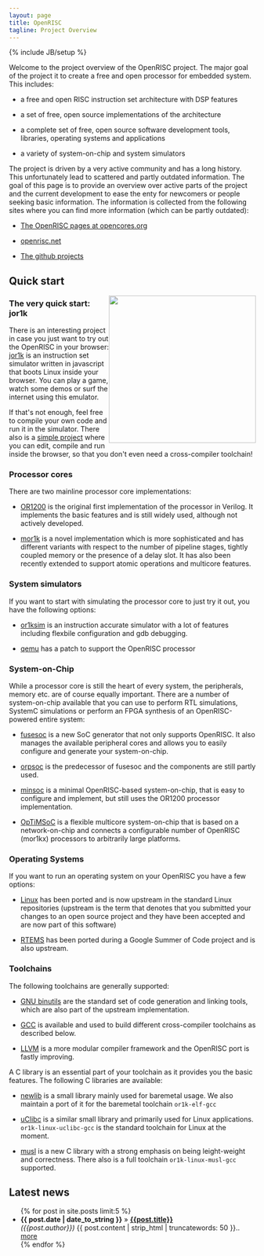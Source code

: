 ```yaml
---
layout: page
title: OpenRISC
tagline: Project Overview
---
```

{% include JB/setup %}

Welcome to the project overview of the OpenRISC project. The major
goal of the project it to create a free and open processor for
embedded system. This includes:

- a free and open RISC instruction set architecture with DSP features

- a set of free, open source implementations of the architecture

- a complete set of free, open source software development tools,
  libraries, operating systems and applications

- a variety of system-on-chip and system simulators

The project is driven by a very active community and has a long
history. This unfortunately lead to scattered and partly outdated
information. The goal of this page is to provide an overview over
active parts of the project and the current development to ease the
enty for newcomers or people seeking basic information. The
information is collected from the following sites where you can find
more information (which can be partly outdated):

- [The OpenRISC pages at opencores.org](http://opencores.org/or1k/Main_Page)

- [openrisc.net](http://www.openrisc.net)

- [The github projects](https://www.github.com/openrisc)

## Quick start

<div style="float: right">
    <img src="{{ BASE_PATH }}/assets/jor1k-screenshot.png" width="300px" margin="10px"/>
</div>

### The very quick start: jor1k

There is an interesting project in case you just want to try out the
OpenRISC in your browser: [jor1k](http://s-macke.github.io/jor1k/) is
an instruction set simulator written in javascript that boots Linux
inside your browser. You can play a game, watch some demos or surf the
internet using this emulator.

If that's not enough, feel free to compile your own code and run it in
the simulator. There also is a <a
href="http://s-macke.github.io/jor1k/compile.html">simple project</a>
where you can edit, compile and run inside the browser, so that you
don't even need a cross-compiler toolchain!

### Processor cores

There are two mainline processor core implementations:

- [OR1200]({{BASE_PATH}}/implementations.html#OR1200) is the original first
  implementation of the processor in Verilog. It implements the basic
  features and is still widely used, although not actively developed.

- [mor1k]({{BASE_PATH}}/implementations.html#mor1kx) is a novel
  implementation which is more sophisticated and has different
  variants with respect to the number of pipeline stages, tightly
  coupled memory or the presence of a delay slot. It has also been
  recently extended to support atomic operations and multicore
  features.

### System simulators

If you want to start with simulating the processor core to just try it
out, you have the following options:

- [or1ksim]({{BASE_PATH}}/implementations.html#or1ksim) is an
  instruction accurate simulator with a lot of features including
  flexbile configuration and gdb debugging.

- [qemu]({{BASE_PATH}}/implementations.html#qemu) has a patch to
  support the OpenRISC processor

### System-on-Chip

While a processor core is still the heart of every system, the
peripherals, memory etc. are of course equally important. There are a
number of system-on-chip available that you can use to perform RTL
simulations, SystemC simulations or perform an FPGA synthesis of an
OpenRISC-powered entire system:

- [fusesoc]({{BASE_PATH}}/soc.html#fusesoc) is a new SoC generator
  that not only supports OpenRISC. It also manages the available
  peripheral cores and allows you to easily configure and generate
  your system-on-chip.

- [orpsoc]({{BASE_PATH}}/soc.html#orpsoc) is the predecessor of fusesoc
  and the components are still partly used.

- [minsoc]({{BASE_PATH}}/soc.html#minsoc) is a minimal OpenRISC-based
  system-on-chip, that is easy to configure and implement, but still
  uses the OR1200 processor implementation.

- [OpTiMSoC]({{BASE_PATH}}/soc.html#optimsoc) is a flexible multicore
  system-on-chip that is based on a network-on-chip and connects a
  configurable number of OpenRISC (mor1kx) processors to arbitrarily
  large platforms.

### Operating Systems

If you want to run an operating system on your OpenRISC you have a few
options:

- [Linux]({{BASE_PATH}}/software.html#Linux) has been ported and is
  now upstream in the standard Linux repositories (upstream is the
  term that denotes that you submitted your changes to an open source
  project and they have been accepted and are now part of this
  software)

- [RTEMS]({{BASE_PATH}}/software.html#RTEMS) has been ported during a
  Google Summer of Code project and is also upstream.

### Toolchains

The following toolchains are generally supported:

- [GNU binutils]({{BASE_PATH}}/software.html#binutils) are the
  standard set of code generation and linking tools, which are also
  part of the upstream implementation.

- [GCC]({{BASE_PATH}}/software.html#gcc) is available and used to
  build different cross-compiler toolchains as described below.

- [LLVM]({{BASE_PATH}}/software.html#llvm) is a more modular compiler
  framework and the OpenRISC port is fastly improving.

A C library is an essential part of your toolchain as it provides you
the basic features. The following C libraries are available:

- [newlib]({{BASE_PATH}}/software.html#newlib) is a small library
  mainly used for baremetal usage. We also maintain a port of it for
  the baremetal toolchain `or1k-elf-gcc`

- [uClibc]({{BASE_PATH}}/software.html#newlib) is a similar small
  library and primarily used for Linux applications.
  `or1k-linux-uclibc-gcc` is the standard toolchain for Linux at the
  moment.

- [musl]({{BASE_PATH}}/software.html#musl) is a new C library with a
  strong emphasis on being leight-weight and correctness. There also
  is a full toolchain `or1k-linux-musl-gcc` supported.

## Latest news
<ul class="posts">  
  {% for post in site.posts limit:5 %}  
    <li>  
      <span><b>{{ post.date | date_to_string }}</b></span> &raquo;  
      <a href="{{ BASE_PATH }}{{ post.url }}">  
      <b>{{post.title}}</b></a><br/>
      <i>({{post.author}})</i> {{ post.content | strip_html | truncatewords: 50 }}..
      <a href="{{ BASE_PATH }}{{ post.url }}">  
      more</a><br/>
    </li>
  {% endfor %}  
</ul>

